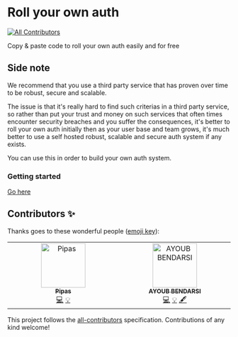 # Roll your own auth
<!-- ALL-CONTRIBUTORS-BADGE:START - Do not remove or modify this section -->
[![All Contributors](https://img.shields.io/badge/all_contributors-2-orange.svg?style=flat-square)](#contributors-)
<!-- ALL-CONTRIBUTORS-BADGE:END -->

Copy & paste code to roll your own auth easily and for free

## Side note
We recommend that you use a third party service that has proven over time to be robust, secure and scalable.

The issue is that it's really hard to find such criterias in a third party service, so rather than put your trust and money on such services that often times encounter security breaches and you suffer the consequences, it's better to roll your own auth initially then as your user base and team grows, it's much better to use a self hosted robust, scalable and secure auth system if any exists.

You can use this in order to build your own auth system.

### Getting started

[Go here](https://roll-your-own-auth.vercel.app/)

## Contributors ✨

Thanks goes to these wonderful people ([emoji key](https://allcontributors.org/docs/en/emoji-key)):

<!-- ALL-CONTRIBUTORS-LIST:START - Do not remove or modify this section -->
<!-- prettier-ignore-start -->
<!-- markdownlint-disable -->
<table>
  <tbody>
    <tr>
      <td align="center" valign="top" width="14.28%"><a href="https://pipas.dev"><img src="https://avatars.githubusercontent.com/u/73344068?v=4?s=100" width="100px;" alt="Pipas"/><br /><sub><b>Pipas</b></sub></a><br /><a href="https://github.com/smakosh/roll-your-own-auth/commits?author=Piipas" title="Code">💻</a> <a href="#example-Piipas" title="Examples">💡</a></td>
      <td align="center" valign="top" width="14.28%"><a href="https://github.com/RATCHAW"><img src="https://avatars.githubusercontent.com/u/137005356?v=4?s=100" width="100px;" alt="AYOUB BENDARSI"/><br /><sub><b>AYOUB BENDARSI</b></sub></a><br /><a href="https://github.com/smakosh/roll-your-own-auth/commits?author=RATCHAW" title="Code">💻</a> <a href="#example-RATCHAW" title="Examples">💡</a> <a href="#content-RATCHAW" title="Content">🖋</a></td>
    </tr>
  </tbody>
</table>

<!-- markdownlint-restore -->
<!-- prettier-ignore-end -->

<!-- ALL-CONTRIBUTORS-LIST:END -->

This project follows the [all-contributors](https://github.com/all-contributors/all-contributors) specification. Contributions of any kind welcome!
